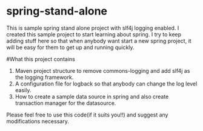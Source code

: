 # spring-stand-alone
This is sample spring stand alone project with slf4j logging enabled.
I created this sample project to start learning about spring. I try to keep adding stuff here so that when anybody want
start a new spring project, it will be easy for them to get up and running quickly.

#What this project contains
1. Maven project structure to remove commons-logging and add slf4j as the logging framework.
2. A configuration file for logback so that anybody can change the log level easily.
3. How to create a sample data source in spring and also create transaction manager for the datasource.

Please feel free to use this code(if it suits you!!) and suggest any modifications necessary.
